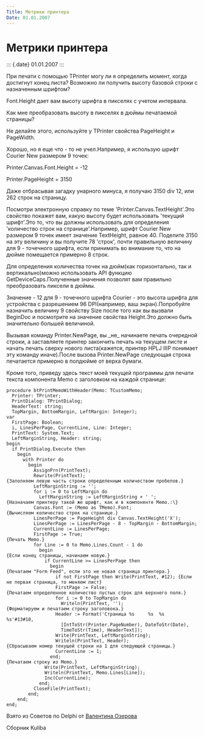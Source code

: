 ```yaml
---
Title: Метрики принтера
Date: 01.01.2007
---
```


Метрики принтера
================

::: {.date}
01.01.2007
:::

При печати с помощью TPrinter могу ли я определить момент, когда
достигнут конец листа? Возможно ли получить высоту базовой строки с
назначенным шрифтом?

Font.Height дает вам высоту шрифта в пикселях с учетом интервала.

Как мне преобразовать высоту в пикселях в дюймы печатаемой страницы?

Не делайте этого, используйте у TPrinter свойства PageHeight и
PageWidth.

Хорошо, но я еще что - то не учел.Например, я использую шрифт Courier
New размером 9 точек:

Printer.Canvas.Font.Height = -12

Printer.PageHeight = 3150

Даже отбрасывая загадку унарного минуса, я получаю 3150 div 12, или 262
строк на страницу.

Посмотри электронную справку по теме \'Printer.Canvas.TextHeight\'.Это
свойство покажет вам, какую высоту будет использовать \'текущий
шрифт\'.Это то, что вы должны использовать для определения \'количество
строк на странице\'.Например, шрифт Courier New размером 9 точек имеет
значение TextHeight, равное 40. Поделите 3150 на эту величину и вы
получите 78 \'строк\', почти правильную величину для 9 - точечного
шрифта, если принимать во внимание то, что на дюйме помещается примерно
8 строк.

Для определения количества точек на дюйм(как горизонтально, так и
вертикально)можно использовать API функцию GetDeviceCaps.Полученные
значения позволят вам правильно преобразовать пиксели в дюймы.

Значение - 12 для 9 - точечного шрифта Courier - это высота шрифта для
устройства с разрешением 96 DPI(например, ваш экран).Попробуйте
назначить величину 9 свойству Size после того как вы вызвали BeginDoc и
посмотрите на значение свойства Height.Это должно быть значительно
большей величиной.

Вызывая команду Printer.NewPage, вы \_не\_ начинаете печать очередной
строки, а заставляете принтер закончить печать на текущем листе и начать
печать сверху нового листа(кажется, принтер HPLJ IIIP понимает эту
команду иначе).После вызова Printer.NewPage следующая строка печатается
примерно в полдюйме от верха бумаги.

Кроме того, приведу здесь текст моей текущей программы для печати текста
компонента Memo с заголовком на каждой странице:

    procedure btPrintMemoWithHeader(Memo: TCustomMemo;
      Printer: TPrinter;
      PrintDialog: TPrintDialog;
      HeaderText: string;
      TopMargin, BottomMargin, LeftMargin: Integer);
    var
      FirstPage: Boolean;
      i, LinesPerPage, CurrentLine, Line: Integer;
      PrintText: System.Text;
      LeftMarginString, Header: string;
    begin
      if PrintDialog.Execute then
        begin
          with Printer do
            begin
              AssignPrn(PrintText);
              Rewrite(PrintText);
    {Заполняем левую часть строки определенным количеством пробелов.}
              LeftMarginString := '';
              for i := 0 to LeftMargin do
                LeftMarginString := LeftMarginString + ' ';
    {Назначаем принтеру такой же шрифт, как и в компоненте Memo.:\}
              Canvas.Font := (Memo as TMemo).Font;
    {Вычисляем количество строк на странице.}
              LinesPerPage := PageHeight div Canvas.TextHeight('X');
              LinesPerPage := LinesPerPage - 8 - TopMargin - BottomMargin;
              CurrentLine := LinesPerPage;
              FirstPage := True;
    {Печать Memo.}
              for Line := 0 to Memo.Lines.Count - 1 do
                begin
    {Если конец страницы, начинаем новую.}
                  if CurrentLine >= LinesPerPage then
                    begin
    {Печатаем "Form Feed", если это не новая страница принтера.}
                      if not FirstPage then Write(PrintText, #12); {Если не первая страница, то меняем лист}
                      FirstPage := False;
    {Печатаем определенное количество пустых строк для верхнего поля.}
                      for i := 0 to TopMargin do
                        Writeln(PrintText, '');
    {Форматируем и печатаем строку заголовока.}
                      Header := Format('Страница %s     %s  %s     %s'#13#10,
                        [IntToStr(Printer.PageNumber), DateToStr(Date),
                        TimeToStr(Time), HeaderText]);
                      Write(PrintText, LeftMarginString);
                      Writeln(PrintText, Header);
    {Сбрасываем номер текущей строки на 1 для следующей страницы.}
                      CurrentLine := 1;
                    end;
    {Печатаем строку из Memo.}
                  Write(PrintText, LeftMarginString);
                  Writeln(PrintText, Memo.Lines[Line]);
                  Inc(CurrentLine);
                end;
              CloseFile(PrintText);
            end;
        end;
    end;

Взято из Советов по Delphi от [Валентина
Озерова](mailto:mailto:webmaster@webinspector.com)

Сборник Kuliba
